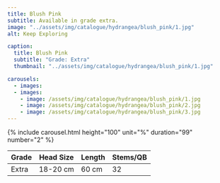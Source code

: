 ```yaml
---
title: Blush Pink
subtitle: Available in grade extra.
image: "../assets/img/catalogue/hydrangea/blush_pink/1.jpg"
alt: Keep Exploring

caption: 
  title: Blush Pink
  subtitle: "Grade: Extra"
  thumbnail: "../assets/img/catalogue/hydrangea/blush_pink/1.jpg"

carousels:
  - images:
  - images: 
    - image: /assets/img/catalogue/hydrangea/blush_pink/1.jpg
    - image: /assets/img/catalogue/hydrangea/blush_pink/2.jpg
    - image: /assets/img/catalogue/hydrangea/blush_pink/3.jpg
---
```


{% include carousel.html height="100" unit="%" duration="99" number="2" %}

| Grade | Head Size | Length | Stems/QB |
|-------|-----------|--------|----------|
| Extra |  18-20 cm | 60 cm  |    32    |


